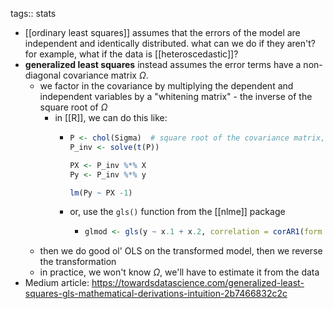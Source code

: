 tags:: stats

- [[ordinary least squares]] assumes that the errors of the model are independent and identically distributed. what can we do if they aren't? for example, what if the data is [[heteroscedastic]]?
- **generalized least squares** instead assumes the error terms have a non-diagonal covariance matrix $\Omega$.
	- we factor in the covariance by multiplying the dependent and independent variables by a "whitening matrix" - the inverse of the square root of $\Omega$
		- in [[R]], we can do this like:
			- ```R
			  P <- chol(Sigma)  # square root of the covariance matrix, aka Cholesky decomposition
			  P_inv <- solve(t(P))
			  
			  PX <- P_inv %*% X
			  Py <- P_inv %*% y 
			  
			  lm(Py ~ PX -1)
			  ```
			- or, use the `gls()` function from the [[nlme]] package
				- ```R
				  glmod <- gls(y ~ x.1 + x.2, correlation = corAR1(form = ~ time), data = data)
				  ```
	- then we do good ol' OLS on the transformed model, then we reverse the transformation
	- in practice, we won't know $\Omega$, we'll have to estimate it from the data
- Medium article: https://towardsdatascience.com/generalized-least-squares-gls-mathematical-derivations-intuition-2b7466832c2c